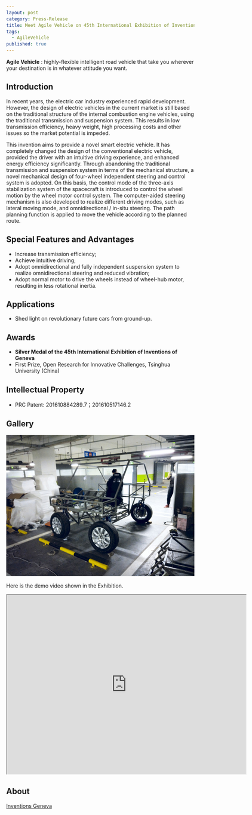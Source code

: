 ```yaml
---
layout: post
category: Press-Release
title: Meet Agile Vehicle on 45th International Exhibition of Inventions
tags: 
  - AgileVehicle
published: true
---
```


**Agile Vehicle** : highly-flexible intelligent road vehicle that take you wherever your destination is in whatever attitude you want.


<!--more-->

## Introduction

In recent years, the electric car industry experienced rapid development. However, the design of electric vehicles in the current market is still based on the traditional structure of the internal combustion engine vehicles, using the traditional transmission and suspension system. This results in low transmission efficiency, heavy weight, high processing costs and other issues so the market potential is impeded.

This invention aims to provide a novel smart electric vehicle. It has completely changed the design of the conventional electric vehicle, provided the driver with an intuitive driving experience, and enhanced energy efficiency significantly. Through abandoning the traditional transmission and suspension system in terms of the mechanical structure, a novel mechanical design of four-wheel independent steering and control system is adopted. On this basis, the control mode of the three-axis stabilization system of the spacecraft is introduced to control the wheel motion by the wheel motor control system. The computer-aided steering mechanism is also developed to realize different driving modes, such as lateral moving mode, and omnidirectional / in-situ steering. The path planning function is applied to move the vehicle according to the planned route.


## Special Features and Advantages

 * Increase transmission efficiency;
 * Achieve intuitive driving;
 * Adopt omnidirectional and fully independent suspension system to realize omnidirectional steering and reduced vibration;
 * Adopt normal motor to drive the wheels instead of wheel-hub motor, resulting in less rotational inertia.


## Applications

 * Shed light on revolutionary future cars from ground-up.

## Awards

 * **Silver Medal of the 45th International Exhibition of Inventions of Geneva**
 * First Prize, Open Research for Innovative Challenges, Tsinghua University (China)

## Intellectual Property

 * PRC Patent: 201610884289.7；201610517146.2

## Gallery

![Kiss the land](https://raw.githubusercontent.com/HaoguangYang/HaoguangYang.github.io/master/assets/media/AgileV-proto.jpg)

Here is the demo video shown in the Exhibition.
<iframe src="https://drive.google.com/file/d/0B1O0PXNvYU6tYy1BR3NNLU5TQlE/preview" width="640" height="480"></iframe>

## About

[Inventions Geneva](http://www.inventions-geneva.ch/en/)
